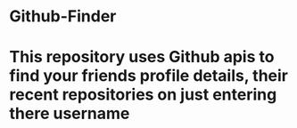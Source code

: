 # Github-Finder
# This repository uses Github apis to find your friends profile details, their recent repositories on just entering there username
